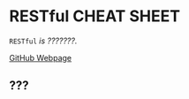 # RESTful CHEAT SHEET

`RESTful` _is ???????._

[GitHub Webpage](https://jeffdecola.github.io/my-cheat-sheets/)

## ???
